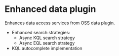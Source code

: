 # Enhanced data plugin

Enhances data access services from OSS data plugin.

- Enhanced search strategies:
  - Async KQL search strategy
  - Async EQL search strategy
- KQL autocomplete implementation
